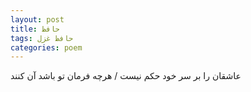 ```yaml
---
layout: post
title: حافظ
tags: حافظ غزل
categories: poem
---
```


عاشقان را بر سر خود حکم نیست / هرچه فرمان تو باشد آن کنند